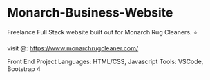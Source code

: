 # Monarch-Business-Website
Freelance Full Stack website built out for Monarch Rug Cleaners. ⭐

visit @: https://www.monarchrugcleaner.com/
 
Front End Project
Languages: HTML/CSS, Javascript 
Tools: VSCode, Bootstrap 4
